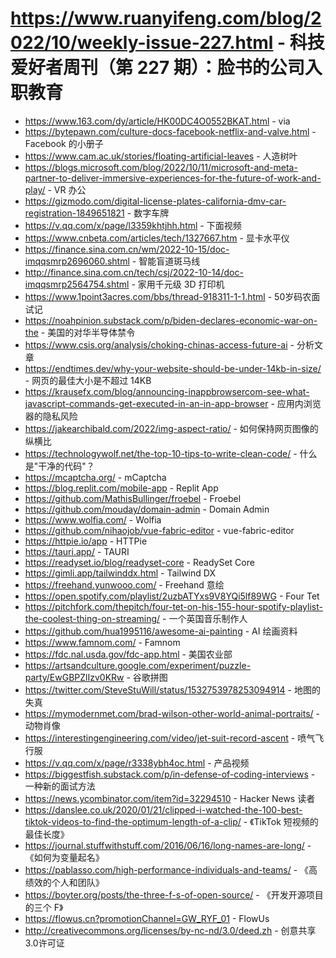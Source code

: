 # https://www.ruanyifeng.com/blog/2022/10/weekly-issue-227.html - 科技爱好者周刊（第 227 期）：脸书的公司入职教育

- https://www.163.com/dy/article/HK00DC4O0552BKAT.html - via
- https://bytepawn.com/culture-docs-facebook-netflix-and-valve.html - Facebook 的小册子
- https://www.cam.ac.uk/stories/floating-artificial-leaves - 人造树叶
- https://blogs.microsoft.com/blog/2022/10/11/microsoft-and-meta-partner-to-deliver-immersive-experiences-for-the-future-of-work-and-play/ - VR 办公
- https://gizmodo.com/digital-license-plates-california-dmv-car-registration-1849651821 - 数字车牌
- https://v.qq.com/x/page/l3359khtjhh.html - 下面视频
- https://www.cnbeta.com/articles/tech/1327667.htm - 显卡水平仪
- https://finance.sina.com.cn/wm/2022-10-15/doc-imqqsmrp2696060.shtml - 智能盲道斑马线
- http://finance.sina.com.cn/tech/csj/2022-10-14/doc-imqqsmrp2564754.shtml - 家用千元级 3D 打印机
- https://www.1point3acres.com/bbs/thread-918311-1-1.html - 50岁码农面试记
- https://noahpinion.substack.com/p/biden-declares-economic-war-on-the - 美国的对华半导体禁令
- https://www.csis.org/analysis/choking-chinas-access-future-ai - 分析文章
- https://endtimes.dev/why-your-website-should-be-under-14kb-in-size/ - 网页的最佳大小是不超过 14KB
- https://krausefx.com/blog/announcing-inappbrowsercom-see-what-javascript-commands-get-executed-in-an-in-app-browser - 应用内浏览器的隐私风险
- https://jakearchibald.com/2022/img-aspect-ratio/ - 如何保持网页图像的纵横比
- https://technologywolf.net/the-top-10-tips-to-write-clean-code/ - 什么是"干净的代码"？
- https://mcaptcha.org/ - mCaptcha
- https://blog.replit.com/mobile-app - Replit App
- https://github.com/MathisBullinger/froebel - Froebel
- https://github.com/mouday/domain-admin - Domain Admin
- https://www.wolfia.com/ - Wolfia
- https://github.com/nihaojob/vue-fabric-editor - vue-fabric-editor
- https://httpie.io/app - HTTPie
- https://tauri.app/ - TAURI
- https://readyset.io/blog/readyset-core - ReadySet Core
- https://gimli.app/tailwinddx.html - Tailwind DX
- https://freehand.yunwooo.com/ - Freehand 意绘
- https://open.spotify.com/playlist/2uzbATYxs9V8YQi5lf89WG - Four Tet
- https://pitchfork.com/thepitch/four-tet-on-his-155-hour-spotify-playlist-the-coolest-thing-on-streaming/ - 一个英国音乐制作人
- https://github.com/hua1995116/awesome-ai-painting - AI 绘画资料
- https://www.famnom.com/ - Famnom
- https://fdc.nal.usda.gov/fdc-app.html - 美国农业部
- https://artsandculture.google.com/experiment/puzzle-party/EwGBPZlIzv0KRw - 谷歌拼图
- https://twitter.com/SteveStuWill/status/1532753978253094914 - 地图的失真
- https://mymodernmet.com/brad-wilson-other-world-animal-portraits/ - 动物肖像
- https://interestingengineering.com/video/jet-suit-record-ascent - 喷气飞行服
- https://v.qq.com/x/page/r3338ybh4oc.html - 产品视频
- https://biggestfish.substack.com/p/in-defense-of-coding-interviews - 一种新的面试方法
- https://news.ycombinator.com/item?id=32294510 - Hacker News 读者
- https://danslee.co.uk/2020/01/21/clipped-i-watched-the-100-best-tiktok-videos-to-find-the-optimum-length-of-a-clip/ - 《TikTok 短视频的最佳长度》
- https://journal.stuffwithstuff.com/2016/06/16/long-names-are-long/ - 《如何为变量起名》
- https://pablasso.com/high-performance-individuals-and-teams/ - 《高绩效的个人和团队》
- https://boyter.org/posts/the-three-f-s-of-open-source/ - 《开发开源项目的三个 F》
- https://flowus.cn?promotionChannel=GW_RYF_01 - FlowUs
- http://creativecommons.org/licenses/by-nc-nd/3.0/deed.zh - 创意共享3.0许可证